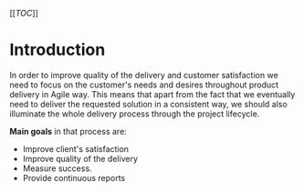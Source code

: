 [[_TOC_]]

# Introduction

In order to improve quality of the delivery and customer satisfaction we need to focus on the customer's needs and desires throughout product delivery in Agile way. This means that apart from the fact that we eventually need to deliver the requested solution in a consistent way, we should also illuminate the whole delivery process through the project lifecycle. 

**Main goals** in that process are:

* Improve client's satisfaction
* Improve quality of the delivery
* Measure success.
* Provide continuous reports